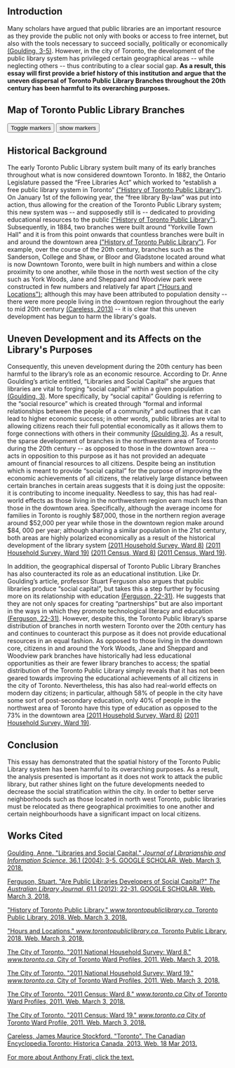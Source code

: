## Introduction


Many scholars have argued that public libraries are an important resource as they provide the public not only with books or access to free internet, but also with the tools necessary to succeed socially, politically or economically [(Goulding, 3-5)](http://journals.sagepub.com/doi/pdf/10.1177/0961000604042965). However, in the city of Toronto, the development of the public library system has privileged certain geographical areas -- while neglecting others -- thus contributing to a clear social gap. **As a result, this essay will first provide a brief history of this institution and argue that the uneven dispersal of Toronto Public Library Branches throughout the 20th century has been harmful to its overarching purposes.**


<a id="#one"></a>

## Map of Toronto Public Library Branches

<div class="markers">
  <!-- these buttons hide/show all the markers  -->
  <!-- to hide/show blue or red markers instead, change my_markers below to blue_markers
       to red_markers.  If you have defined your own color (or other) arrays, use those instead -->
  <button onclick="toggleMarkers(my_markers, my_map)" class="rounded" id="hide">Toggle markers</button>
  <button onclick="showMarkers(my_markers, my_map)" id="show"> show markers</button>
</div>
  <div id="mapcontainer">
    <div id="map_canvas"></div>
  </div>
  <div id="map_legend"></div>
</div>

## Historical Background

The early Toronto Public Library system built many of its early branches throughout what is now considered downtown Toronto. In 1882, the Ontario Legislature passed the “Free Libraries Act” which worked to “establish a free public library system in Toronto” [("History of Toronto Public Library")](https://www.torontopubliclibrary.ca/about-the-library/library-history/).  On January 1st of the following year, the “free library By-law” was put into action, thus allowing for the creation of the Toronto Public Library system; this new system was -- and supposedly still is -- dedicated to providing educational resources to the public [("History of Toronto Public Library")](https://www.torontopubliclibrary.ca/about-the-library/library-history/).  Subsequently, in 1884, two branches were built around "Yorkville Town Hall" and it is from this point onwards that countless branches were built in and around the downtown area [("History of Toronto Public Library")](https://www.torontopubliclibrary.ca/about-the-library/library-history/).  For example, over the course of the 20th century, branches such as the Sanderson, College and Shaw, or Bloor and Gladstone located around what is now Downtown Toronto, were built in high numbers and within a close proximity to one another, while those in the north west section of the city such as York Woods, Jane and Sheppard and Woodview park were constructed in few numbers and relatively far apart [("Hours and Locations")](https://www.torontopubliclibrary.ca/hours-locations/); although this may have been attributed to population density -- there were more people living in the downtown region throughout the early to mid 20th century [(Careless, 2013)](http://www.thecanadianencyclopedia.ca/en/article/toronto/) -- it is clear that this uneven development has begun to harm the library's goals.

## Uneven Development and its Affects on the Library's Purposes

Consequently, this uneven development during the 20th century has been harmful to the library’s role as an economic resource. According to Dr. Anne Goulding’s article entitled, “Libraries and Social Capital” she argues that libraries are vital to forging “social capital” within a given population [(Goulding, 3)](http://journals.sagepub.com/doi/pdf/10.1177/0961000604042965). More specifically, by “social capital” Goulding is referring to the “social resource” which is created through “formal and informal relationships between the people of a community” and outlines that it can lead to higher economic success; in other words, public libraries are vital to allowing citizens reach their full potential economically as it allows them to forge connections with others in their community [(Goulding,3)](http://journals.sagepub.com/doi/pdf/10.1177/0961000604042965). As a result, the sparse development of branches in the northwestern area of Toronto during the 20th century -- as opposed to those in the downtown area -- acts in opposition to this purpose as it has not provided an adequate amount of financial resources to all citizens. Despite being an institution which is meant to provide “social capital” for the purpose of improving the economic achievements of all citizens, the relatively large distance between certain branches in certain areas suggests that it is doing just the opposite: it is contributing to income inequality. Needless to say, this has had real-world effects as those living in the northwestern region earn much less than those in the downtown area. Specifically, although the average income for families in Toronto is roughly $87,000, those in the northern region average around $52,000 per year while those in the downtown region make around $84, 000 per year; although sharing a similar population in the 21st century, both areas are highly polarized economically as a result of the historical development of the library system [(2011 Household Survey, Ward 8)](https://www.toronto.ca/wp-content/uploads/2017/10/97a1-City-Planning-Ward-08-NHS-Profile-2011.pdf) [(2011 Household Survey, Ward 19)](https://www.toronto.ca/wp-content/uploads/2017/10/9765-City-Planning-Ward-19-NHS-Profile-2011.pdf) [(2011 Census, Ward 8)](https://www.toronto.ca/wp-content/uploads/2017/10/977f-City-Planning-Ward-08-Profile-2011.pdf) [(2011 Census, Ward 19)](https://www.toronto.ca/wp-content/uploads/2017/10/8fa8-City-Planning-Ward-19-Profile-2011.pdf).

In addition, the geographical dispersal of Toronto Public Library Branches has also counteracted its role as an educational institution. Like Dr. Goulding’s article, professor Stuart Ferguson also argues that public libraries produce “social capital”, but takes this a step further by focusing more on its relationship with education [(Ferguson, 22-31)](https://www.tandfonline.com/doi/pdf/10.1080/00049670.2012.10722299?needAccess=true). He suggests that they are not only spaces for creating “partnerships” but are also important in the ways in which they promote technological literacy and education [(Ferguson, 22-31)](https://www.tandfonline.com/doi/pdf/10.1080/00049670.2012.10722299?needAccess=true).  However, despite this, the Toronto Public library’s sparse distribution of branches in north western Toronto over the 20th century has and continues to counteract this purpose as it does not provide educational resources in an equal fashion. As opposed to those living in the downtown core, citizens in and around the York Woods, Jane and Sheppard and Woodview park branches have historically had less educational opportunities as their are fewer library branches to access; the spatial distribution of the Toronto Public Library simply reveals that it has not been geared towards improving the educational achievements of all citizens in the city of Toronto. Nevertheless, this has also had real-world effects on modern day citizens; in particular, although 58% of people in the city have some sort of post-secondary education, only 40% of people in the northwest area of Toronto have this type of education as opposed to the 73% in the downtown area [(2011 Household Survey, Ward 8)](https://www.toronto.ca/wp-content/uploads/2017/10/97a1-City-Planning-Ward-08-NHS-Profile-2011.pdf) [(2011 Household Survey, Ward 19)](https://www.toronto.ca/wp-content/uploads/2017/10/9765-City-Planning-Ward-19-NHS-Profile-2011.pdf).

## Conclusion

This essay has demonstrated that the spatial history of the Toronto Public Library system has been harmful to its overarching purposes. As a result, the analysis presented is important as it does not work to attack the public library, but rather shines light on the future developments needed to decrease the social stratification within the city. In order to better serve neighborhoods such as those located in north west Toronto, public libraries must be relocated as there geographical proximities to one another and certain neighbourhoods have a significant impact on local citizens.

## Works Cited
[Goulding, Anne. "Libraries and Social Capital." *Journal of Librarianship and Information Science*. 36.1 (2004): 3-5. GOOGLE SCHOLAR. Web. March 3, 2018.](http://journals.sagepub.com/doi/pdf/10.1177/0961000604042965)

[Ferguson, Stuart. "Are Public Libraries Developers of Social Capital?" *The Australian Library Journal*. 61.1 (2012): 22-31. GOOGLE SCHOLAR. Web. March 3, 2018.](https://www.tandfonline.com/doi/pdf/10.1080/00049670.2012.10722299?needAccess=true)

["History of Toronto Public Library." *www.torontopubliclibrary.ca*. Toronto Public Library, 2018. Web. March 3, 2018.](https://www.torontopubliclibrary.ca/about-the-library/library-history/)

["Hours and Locations." *www.torontopubliclibrary.ca*. Toronto Public Library, 2018. Web. March 3, 2018.](https://www.torontopubliclibrary.ca/hours-locations/)

[The City of Toronto. "2011 National Household Survey: Ward 8." *www.toronto.ca.* City of Toronto Ward Profiles, 2011. Web. March 3, 2018.](https://www.toronto.ca/wp-content/uploads/2017/10/97a1-City-Planning-Ward-08-NHS-Profile-2011.pdf)

[The City of Toronto. "2011 National Household Survey: Ward 19." *www.toronto.ca.* City of Toronto Ward Profiles, 2011. Web. March 3, 2018.](https://www.toronto.ca/wp-content/uploads/2017/10/9765-City-Planning-Ward-19-NHS-Profile-2011.pdf)

[The City of Toronto. "2011 Census: Ward 8." *www.toronto.ca* City of Toronto Ward Profiles, 2011. Web. March 3, 2018.](https://www.toronto.ca/wp-content/uploads/2017/10/977f-City-Planning-Ward-08-Profile-2011.pdf)

[The City of Toronto. "2011 Census: Ward 19." *www.toronto.ca* City of Toronto Ward Profile, 2011. Web. March 3, 2018.](https://www.toronto.ca/wp-content/uploads/2017/10/8fa8-City-Planning-Ward-19-Profile-2011.pdf)

[Careless, James Maurice Stockford. "Toronto". The Canadian Encyclopedia.Toronto: Historica Canada, 2013. Web. 18 Mar 2013.](http://www.thecanadianencyclopedia.ca/en/article/toronto/)


[For more about Anthony Frati, click the text.](https://www.linkedin.com/in/anthony-frati-664a14a0/)
